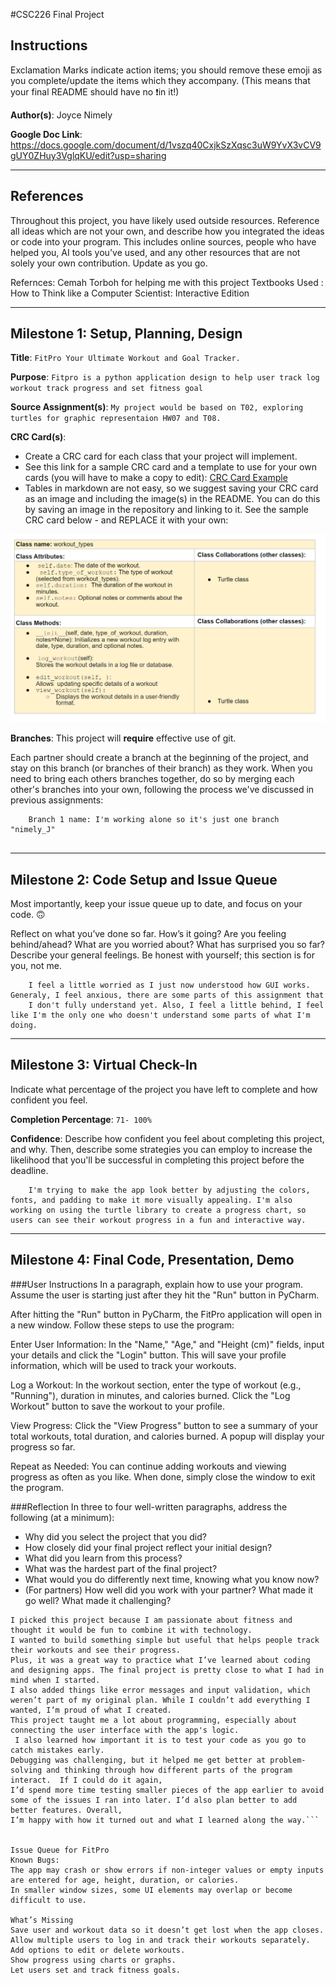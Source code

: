 #CSC226 Final Project

## Instructions

Exclamation Marks indicate action items; you should remove these emoji as you complete/update the items which 
  they accompany. (This means that your final README should have no ❗️in it!)

️**Author(s)**: Joyce Nimely

**Google Doc Link**: https://docs.google.com/document/d/1vszq40CxjkSzXqsc3uW9YvX3vCV9gUY0ZHuy3VglqKU/edit?usp=sharing

---

## References 
Throughout this project, you have likely used outside resources. Reference all ideas which are not your own, 
and describe how you integrated the ideas or code into your program. This includes online sources, people who have 
helped you, AI tools you've used, and any other resources that are not solely your own contribution. Update as you go.



Refernces: Cemah Torboh for helping me with this project
Textbooks Used : How to Think like a Computer Scientist: Interactive Edition
         

---

## Milestone 1: Setup, Planning, Design

️**Title**: `FitPro Your Ultimate Workout and Goal Tracker.`

**Purpose**: `Fitpro is a python application design to help user track log workout
 track progress and set fitness goal`

**Source Assignment(s)**: `My project would be based on T02, exploring turtles for graphic representaion
HW07 and T08. `

**CRC Card(s)**:
  - Create a CRC card for each class that your project will implement.
  - See this link for a sample CRC card and a template to use for your own cards (you will have to make a copy to edit):
    [CRC Card Example](https://docs.google.com/document/d/1JE_3Qmytk_JGztRqkPXWACJwciPH61VCx3idIlBCVFY/edit?usp=sharing)
  - Tables in markdown are not easy, so we suggest saving your CRC card as an image and including the image(s) in the 
    README. You can do this by saving an image in the repository and linking to it. See the sample CRC card below - 
    and REPLACE it with your own:
  
![Don't leave me in your README!](image/crc.png "Image of CRC card as an example. Upload your CRC card(s) in place of this one. ")

️**Branches**: This project will **require** effective use of git. 

Each partner should create a branch at the beginning of the project, and stay on this branch (or branches of their 
branch) as they work. When you need to bring each others branches together, do so by merging each other's branches 
into your own, following the process we've discussed in previous assignments: 

```
    Branch 1 name: I'm working alone so it's just one branch "nimely_J"
    
```
---

## Milestone 2: Code Setup and Issue Queue

Most importantly, keep your issue queue up to date, and focus on your code. 🙃

Reflect on what you’ve done so far. How’s it going? Are you feeling behind/ahead? What are you worried about? 
What has surprised you so far? Describe your general feelings. Be honest with yourself; this section is for you, not me.

```
    I feel a little worried as I just now understood how GUI works. Generaly, I feel anxious, there are some parts of this assignment that 
    I don't fully understand yet. Also, I feel a little behind, I feel like I'm the only one who doesn't understand some parts of what I'm doing. 
```

---
## Milestone 3: Virtual Check-In

Indicate what percentage of the project you have left to complete and how confident you feel. 

**Completion Percentage**: `71- 100%`

**Confidence**: Describe how confident you feel about completing this project, and why. Then, describe some 
  strategies you can employ to increase the likelihood that you'll be successful in completing this project 
  before the deadline.

```  ** I feel moderately confident about completing the project. Most of the  functionality, such as the User and Workout classes and the ability to save and log user details, has been implemented
    I'm trying to make the app look better by adjusting the colors, fonts, and padding to make it more visually appealing. I'm also working on using the turtle library to create a progress chart, so users can see their workout progress in a fun and interactive way.
```

---

## Milestone 4: Final Code, Presentation, Demo

###User Instructions
In a paragraph, explain how to use your program. Assume the user is starting just after they hit the "Run" button 
in PyCharm. 

After hitting the "Run" button in PyCharm, the FitPro application will open in a new window. Follow these steps to use the program:

Enter User Information:
In the "Name," "Age," and "Height (cm)" fields, input your details and click the "Login" button. This will save your profile information, which will be used to track your workouts.

Log a Workout:
In the workout section, enter the type of workout (e.g., "Running"), duration in minutes, and calories burned. Click the "Log Workout" button to save the workout to your profile.

View Progress:
Click the "View Progress" button to see a summary of your total workouts, total duration, and calories burned. A popup will display your progress so far.

Repeat as Needed:
You can continue adding workouts and viewing progress as often as you like. When done, simply close the window to exit the program.



###Reflection
In three to four well-written paragraphs, address the following (at a minimum):
- Why did you select the project that you did?
- How closely did your final project reflect your initial design?
- What did you learn from this process?
- What was the hardest part of the final project?
- What would you do differently next time, knowing what you know now?
- (For partners) How well did you work with your partner? What made it go well? What made it challenging?

```
I picked this project because I am passionate about fitness and thought it would be fun to combine it with technology. 
I wanted to build something simple but useful that helps people track their workouts and see their progress. 
Plus, it was a great way to practice what I’ve learned about coding and designing apps. The final project is pretty close to what I had in mind when I started.  
I also added things like error messages and input validation, which weren’t part of my original plan. While I couldn’t add everything I wanted, I’m proud of what I created. 
This project taught me a lot about programming, especially about connecting the user interface with the app's logic.
 I also learned how important it is to test your code as you go to catch mistakes early. 
Debugging was challenging, but it helped me get better at problem-solving and thinking through how different parts of the program interact.  If I could do it again, 
I’d spend more time testing smaller pieces of the app earlier to avoid some of the issues I ran into later. I’d also plan better to add better features. Overall,
I’m happy with how it turned out and what I learned along the way.```


Issue Queue for FitPro
Known Bugs: 
The app may crash or show errors if non-integer values or empty inputs are entered for age, height, duration, or calories.
In smaller window sizes, some UI elements may overlap or become difficult to use.

What’s Missing
Save user and workout data so it doesn’t get lost when the app closes.
Allow multiple users to log in and track their workouts separately.
Add options to edit or delete workouts.
Show progress using charts or graphs.
Let users set and track fitness goals.

